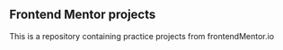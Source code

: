 ## Frontend Mentor projects

This is a repository containing practice projects from frontendMentor.io

